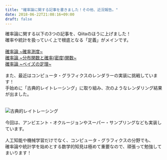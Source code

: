 ```yaml
---
title: "確率論に関する記事を書きました！その他、近況報告。"
date: 2018-06-22T21:08:16+09:00
draft: false
---
```


確率論に関する以下の3つの記事を、Qiitaのほうに上げました！<br/>
確率や統計を扱っていく上で根底となる「定義」がメインです。<br/>
<br/>
[確率論 ~確率測度~](https://qiita.com/hikaru-light/items/0ca2617019a3ed4f074e)<br/>
[確率論 ~分布関数と確率(密度)関数~](https://qiita.com/hikaru-light/items/b0e33c9d168d1fb2551d)<br/>
[確率論 ~ベイズの定理~](https://qiita.com/hikaru-light/items/1793aff0839fb43c3436)<br/>
<br/>
また、最近はコンピュータ・グラフィクスのレンダラーの実装に挑戦しています！<br/>
手始めに「古典的レイトレーシング」に取り組み、次のようなレンダリング結果が出ました。<br/>
<br/>
<br/>
![古典的レイトレーシング](img/sample.jpg)
<br/>
<br/>
今回は、アンビエント・オクルージョンやスーパー・サンプリングなども実装しています。<br/>
<br/>
人工知能や機械学習だけでなく、コンピュータ・グラフィクスの分野でも、<br/>
確率論や統計学を始めとする数学的知見は極めて重要なので、頑張って勉強してまいります！<br/>
